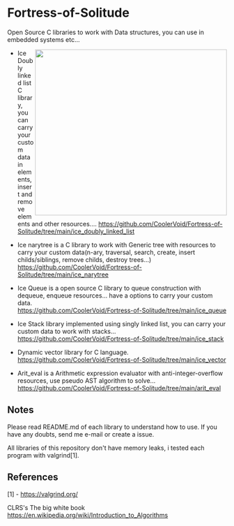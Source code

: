 # Fortress-of-Solitude
Open Source C libraries to work with Data structures, you can use in embedded systems etc...

<img align="right" width="440" height="380" src="https://cdn.pixabay.com/photo/2014/07/30/02/00/iceberg-404966_960_720.jpg">

- Ice Doubly linked list C library, you can carry your custom data in elements, insert and remove elements and other resources....
https://github.com/CoolerVoid/Fortress-of-Solitude/tree/main/ice_doubly_linked_list


- Ice narytree is a C library to work with Generic tree with resources to carry your custom data(n-ary, traversal, search, create, insert childs/siblings, remove childs, destroy trees...)  
https://github.com/CoolerVoid/Fortress-of-Solitude/tree/main/ice_narytree

- Ice Queue is a open source C library to queue construction with dequeue, enqueue resources... have a options to carry your custom data.  
https://github.com/CoolerVoid/Fortress-of-Solitude/tree/main/ice_queue

- Ice Stack library implemented using singly linked list, you can carry your custom data to work with stacks... 
https://github.com/CoolerVoid/Fortress-of-Solitude/tree/main/ice_stack

- Dynamic vector library for C language.
https://github.com/CoolerVoid/Fortress-of-Solitude/tree/main/ice_vector

- Arit\_eval is a Arithmetic expression evaluator with anti-integer-overflow resources, use pseudo AST algorithm to solve...
https://github.com/CoolerVoid/Fortress-of-Solitude/tree/main/arit_eval

Notes
--

Please read README.md of each library to understand how to use.
If you have any doubts, send me e-mail or create a issue.

All libraries of this repository don't have memory leaks, i tested each program with valgrind[1].

References
--
[1] - https://valgrind.org/

CLRS's  The big white book https://en.wikipedia.org/wiki/Introduction_to_Algorithms


